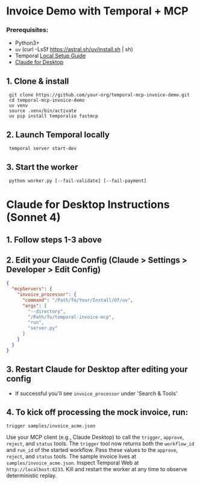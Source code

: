 # Invoice Demo with Temporal + MCP

### Prerequisites:

- Python3+
- `uv` (curl -LsSf https://astral.sh/uv/install.sh | sh)
- Temporal [Local Setup Guide](https://learn.temporal.io/getting_started/?_gl=1*1bxho70*_gcl_au*MjE1OTM5MzU5LjE3NDUyNjc4Nzk.*_ga*MjY3ODg1NzM5LjE2ODc0NTcxOTA.*_ga_R90Q9SJD3D*czE3NDc0MDg0NTIkbzk0NyRnMCR0MTc0NzQwODQ1MiRqMCRsMCRoMA..)
- [Claude for Desktop](https://claude.ai/download)

## 1. Clone & install

```
 git clone https://github.com/your-org/temporal-mcp-invoice-demo.git
 cd temporal-mcp-invoice-demo
 uv venv
 source .venv/bin/activate
 uv pip install temporalio fastmcp
```

## 2. Launch Temporal locally

```
 temporal server start-dev
```

## 3. Start the worker

```
 python worker.py [--fail-validate] [--fail-payment]
```

# Claude for Desktop Instructions (Sonnet 4)

## 1. Follow steps 1-3 above

## 2. Edit your Claude Config (Claude > Settings > Developer > Edit Config)

```json
{
  "mcpServers": {
    "invoice_processor": {
      "command": "/Path/To/Your/Install/Of/uv",
      "args": [
        "--directory",
        "/Path/To/temporal-invoice-mcp",
        "run",
        "server.py"
      ]
    }
  }
}
```

## 3. Restart Claude for Desktop after editing your config

- If successful you'll see `invoice_processor` under 'Search & Tools'

## 4. To kick off processing the mock invoice, run:

```
trigger samples/invoice_acme.json
```

Use your MCP client (e.g., Claude Desktop) to call the `trigger`, `approve`,
`reject`, and `status` tools. The `trigger` tool now returns both the
`workflow_id` and `run_id` of the started workflow. Pass these values to the
`approve`, `reject`, and `status` tools. The sample invoice lives at
`samples/invoice_acme.json`. Inspect Temporal Web at `http://localhost:8233`.
Kill and restart the worker at any time to observe deterministic replay.
